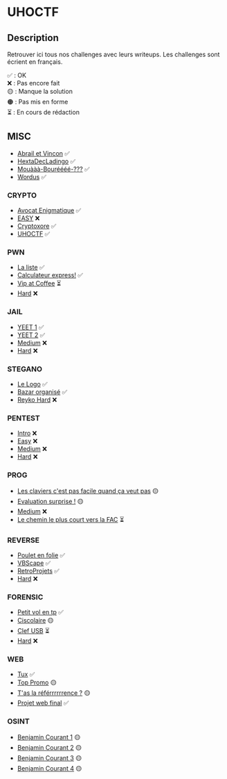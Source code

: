 # UHOCTF


## Description

Retrouver ici tous nos challenges avec leurs writeups.
Les challenges sont écrient en français.

✅ : OK  
❌ : Pas encore fait  
🟡 : Manque la solution  
🟠 : Pas mis en forme  
⏳ : En cours de rédaction  

## MISC

- [Abrail et Vincon](MISC/Abrail-et-Vincon/README.md) ✅
- [HextaDecLadingo](MISC/HextaDecLadingo/README.md) ✅
- [Mouààà-Bouréééé-???](MISC/Mouaa-bourree/README.md) ✅
- [Wordus](MISC/Wordus/README.md) ✅

### CRYPTO

- [Avocat Enigmatique](CRYPTO/Avocat-enigmatique/README.md) ✅
- [EASY](CRYPTO/EASY/README.md) ❌
- [Cryptoxore](CRYPTO/Cryptoxore/README.md) ✅
- [UHOCTF](CRYPTO/UHOCTF/README.md) ✅

### PWN

- [La liste](PWN/La-liste/README.md) ✅
- [Calculateur express!](PWN/Calculateur-Express/README.md) ✅
- [Vip at Coffee](PWN/Vip-at-coffee/README.md) ⏳
- [Hard](PWN/Hard/README.md) ❌

### JAIL

- [YEET 1](JAIL/Yeet-1/README.md) ✅
- [YEET 2](JAIL/Yeet-2/README.md) ✅
- [Medium](JAIL/Medium/README.md) ❌
- [Hard](JAIL/Hard/README.md) ❌

### STEGANO

- [Le Logo](STEGANO/Le-Logo/README.md) ✅
- [Bazar organisé](STEGANO/Bazar-organise/README.md) ✅
- [Reyko Hard](STEGANO/Reyko-Hard/README.md) ❌

### PENTEST

- [Intro](PENTEST/Intro/README.md) ❌
- [Easy](PENTEST/Easy/README.md) ❌
- [Medium](PENTEST/Medium/README.md) ❌
- [Hard](PENTEST/Hard/README.md) ❌

### PROG

- [Les claviers c'est pas facile quand ça veut pas](PROG/azertyu/README.md) 🟡
- [Evaluation surprise !](PROG/evaluation-surpise-!/README.md) 🟡
- [Medium](PROG/Medium/README.md) ❌
- [Le chemin le plus court vers la FAC](PROG/Le-chemin-le-plus-court-vers-la-FAC/README.md) ⏳

### REVERSE

- [Poulet en folie](REVERSE/Poulet-en-folie/README.md) ✅
- [VBScape](REVERSE/VBScape/README.md) ✅
- [RetroProjets](REVERSE/RetroProjets/README.md) ✅
- [Hard](PWN/Hard/README.md) ❌

### FORENSIC 

- [Petit vol en tp](FORENSIC/Petit-vol-en-tp/README.md) ✅
- [Ciscolaire](FORENSIC/Ciscolaire/README.md) 🟡
- [Clef USB](FORENSIC/Clef-USB/README.md) ⏳
- [Hard](FORENSIC/Hard/README.md) ❌

### WEB

- [Tux](WEB/Tux/README.md) ✅
- [Top Promo](WEB/top-promo/README.md) 🟡
- [T'as la référrrrrrence ?](WEB/referrrrrence/README.md) 🟡
- [Projet web final](WEB/Projet-web-final/README.md) ✅

### OSINT

- [Benjamin Courant 1](OSINT/Benjamin-Courant-1/README.md) 🟡
- [Benjamin Courant 2](OSINT/Benjamin-Courant-2/README.md) 🟡
- [Benjamin Courant 3](OSINT/Benjamin-Courant-3/README.md) 🟡
- [Benjamin Courant 4](OSINT/Benjamin-Courant-4/README.md) 🟡


